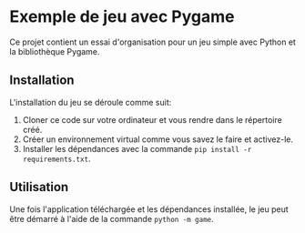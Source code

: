 # Exemple de jeu avec Pygame

Ce projet contient un essai d'organisation pour un jeu simple avec Python et
la bibliothèque Pygame.

## Installation

L'installation du jeu se déroule comme suit:

1. Cloner ce code sur votre ordinateur et vous rendre dans le répertoire créé.
2. Créer un environnement virtual comme vous savez le faire et activez-le.
3. Installer les dépendances avec la commande `pip install -r requirements.txt`.

## Utilisation

Une fois l'application téléchargée et les dépendances installée, le jeu peut
être démarré à l'aide de la commande `python -m game`.